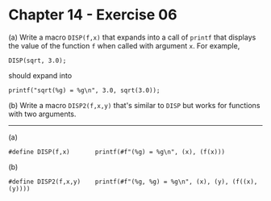 # Chapter 14 - Exercise 06

(a) 
Write a macro `DISP(f,x)` that expands into a call of `printf` that displays the value of the function `f` when called with argument `x`. For example,  

```
DISP(sqrt, 3.0);
```

should expand into  

```
printf("sqrt(%g) = %g\n", 3.0, sqrt(3.0));
```

(b) 
Write a macro `DISP2(f,x,y)` that's similar to `DISP` but works for functions with two arguments.  

---

(a)
```
#define DISP(f,x)       printf(#f"(%g) = %g\n", (x), (f(x)))
```

(b)
```                                                                                
#define DISP2(f,x,y)    printf(#f"(%g, %g) = %g\n", (x), (y), (f((x),(y)))) 
```
